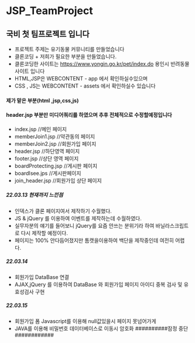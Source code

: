 # JSP_TeamProject

## 국비 첫 팀프로젝트 입니다

- 프로젝트 주제는 유기동물 커뮤니티를 만들었습니다
- 클론코딩 + 저희가 필요한 부분을 만들었습니다.
- 클론코딩한 사이트는 https://www.yongin.go.kr/pet/index.do 용인시 반려동물 사이트 입니다
- HTML,JSP은  WEBCONTENT - app 에서 확인하실수있으며
- CSS , JS는  WEBCONTENT - assets 에서 확인하실수 있습니다
#### 제가 맡은 부분(html ,jsp,css,js) 
#### header.jsp 부분만 미디어쿼리를 하였으며 추후 전체적으로 수정할예정입니다
- index.jsp  //메인 페이지
- memberJoin1.jsp //약관동의 페이지
- memberJoin2.jsp //회원가입 페이지
- header.jsp //하단영역 페이지
- footer.jsp //상단 영역 페이지
- boardProtecting.jsp //게시판 페이지
- boardIsee.jps //게시판페이지
- join_header.jsp //회원가입 상단 페이지



##### 22.03.13 현재까지 느낀점
- 인덱스가 클론 페이지여서 제작하기 수월했다.
- JS & jQuery 를 이용하여 이벤트를 제작하는데 수월하였다.
- 실무자분의 얘기를 들어보니 jQuery를 요즘 안쓰는 분위기라 하여 바닐라스크립트로 다시 제작할 예정이다.
- 페이지는 100% 안다듬어졌지만 톰캣을이용하여 백단을 제작중인데 여전히 어렵다.
##### 22.03.14 
- 회원가입 DataBase 연결
- AJAX,jQuery 를 이용하여 DataBase 와 회원가입 페이지 아이디 중복 검사 및 유효성검사 구현 
##### 22.03.15 
- 회원가입 폼 Javascript를 이용해 null값있을시 페이지 못넘어가게
- JAVA를 이용해 비밀번호 데이터베이스로 이동시 암호화 
##########잠정 중단############
